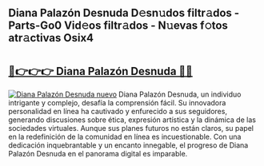 ## Diana Palazón Desnuda D𝚎sn𝚞dos filtr𝚊dos - Parts-Go0 Vid𝚎os filtr𝚊dos - N𝚞evas f𝚘tos atr𝚊ctivas Osix4

# <h2><a href="http://mbcr41n.tromn.icu/?c=Diana+Palaz%c3%b3n+Desnuda">🔗👉👉👉 Diana Palazón Desnuda 🔗🔗</a></h2>

[![Diana Palazón Desnuda nuevo](https://i.imgur.com/pEAQMta.gif)](http://mbcr41n.tromn.icu/?c=Diana+Palaz%c3%b3n+Desnuda)
Diana Palazón Desnuda, un individuo intrigante y complejo, desafía la comprensión fácil. Su innovadora personalidad en línea ha cautivado y enfurecido a sus seguidores, generando discusiones sobre ética, expresión artística y la dinámica de las sociedades virtuales. Aunque sus planes futuros no están claros, su papel en la redefinición de la comunidad en línea es incuestionable. Con una dedicación inquebrantable y un encanto innegable, el progreso de Diana Palazón Desnuda en el panorama digital es imparable.
